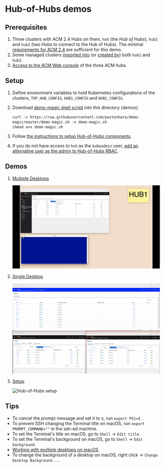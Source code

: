 # Hub-of-Hubs demos

## Prerequisites

1. Three clusters with ACM 2.4 Hubs on them, `hoh` (the _Hub of Hubs_), `hub1` and `hub2` (two Hubs to connect to the Hub of Hubs). The minimal [requirements for ACM 2.4](https://access.redhat.com/documentation/en-us/red_hat_advanced_cluster_management_for_kubernetes/2.4/html/install/installing#requirements-and-recommendations) are sufficient for this demo.
1. Some managed clusters [imported into](https://access.redhat.com/documentation/en-us/red_hat_advanced_cluster_management_for_kubernetes/2.4/html/clusters/managing-your-clusters#importing-a-target-managed-cluster-to-the-hub-cluster) (or [created by](https://access.redhat.com/documentation/en-us/red_hat_advanced_cluster_management_for_kubernetes/2.4/html/clusters/managing-your-clusters#creating-a-cluster)) both `hub1` and `hub2`.
1. [Access to the ACM Web console](https://access.redhat.com/documentation/en-us/red_hat_advanced_cluster_management_for_kubernetes/2.4/html/web_console/web-console#accessing-your-console) of the three ACM hubs.

## Setup
1.  Define environment variables to hold Kubernetes configurations of the clusters, `TOP_HUB_CONFIG`, `HUB1_CONFIG` and `HUB2_CONFIG`.
1.  Download [demo-magic shell script](https://github.com/paxtonhare/demo-magic) into this directory (_demos_).

    ```
    curl -s https://raw.githubusercontent.com/paxtonhare/demo-magic/master/demo-magic.sh -o demo-magic.sh
    chmod u+x demo-magic.sh
    ```

4.  Follow [the instructions to setup Hub-of-Hubs components](setup).
5.  If you do not have access to `hoh` as the `kubeadmin` user, [add an alternative user as the admin to Hub-of-Hubs RBAC](https://github.com/stolostron/hub-of-hubs-rbac#update-role-bindings-or-role-definitions).

## Demos

1.  [Multiple Desktops](multiple_desktops)

    ![Hub-of-Hubs Multiple Desktops](multiple_desktops/images/animation.gif)
    
1.  [Single Desktop](single_desktop)

    ![Hub-of-Hubs Single Desktop, Cluster view](single_desktop/images/cluster_view.png)

1.  [Setup](setup)

    ![Hub-of-Hubs setup](setup/animation.gif)

## Tips

* To cancel the prompt message and set it to `$`, run `export PS1=$ `.
* To prevent SSH changing the Terminal title on macOS, run `export PROMPT_COMMAND=""` in the ssh-ed machine.
* To set the Terminal's title on macOS, go to `Shell` -> `Edit title`.
* To set the Terminal's background on macOS, go to `Shell` -> `Edit background`.
* [Working with multiple desktops on macOS](https://www.chriswrites.com/create-multiple-desktops-mission-control/).
* To change the background of a desktop on macOS, right click -> `Change Desktop Background...`.
